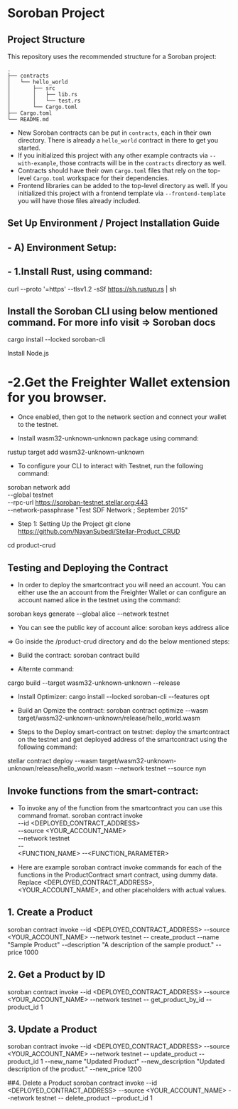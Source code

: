 # Soroban Project

## Project Structure

This repository uses the recommended structure for a Soroban project:
```text
.
├── contracts
│   └── hello_world
│       ├── src
│       │   ├── lib.rs
│       │   └── test.rs
│       └── Cargo.toml
├── Cargo.toml
└── README.md
```

- New Soroban contracts can be put in `contracts`, each in their own directory. There is already a `hello_world` contract in there to get you started.
- If you initialized this project with any other example contracts via `--with-example`, those contracts will be in the `contracts` directory as well.
- Contracts should have their own `Cargo.toml` files that rely on the top-level `Cargo.toml` workspace for their dependencies.
- Frontend libraries can be added to the top-level directory as well. If you initialized this project with a frontend template via `--frontend-template` you will have those files already included.





## Set Up Environment / Project Installation Guide
## - A) Environment Setup:
## - 1.Install Rust, using command:
curl --proto '=https' --tlsv1.2 -sSf https://sh.rustup.rs | sh

## Install the Soroban CLI using below mentioned command. For more info visit => Soroban docs
cargo install --locked soroban-cli

Install Node.js

# -2.Get the Freighter Wallet extension for you browser.
- Once enabled, then got to the network section and connect your wallet to the testnet.

- Install wasm32-unknown-unknown package using command:

rustup target add wasm32-unknown-unknown

- To configure your CLI to interact with Testnet, run the following command:

soroban network add \
  --global testnet \
  --rpc-url https://soroban-testnet.stellar.org:443 \
  --network-passphrase "Test SDF Network ; September 2015"

- Step 1: Setting Up the Project
git clone https://github.com/NayanSubedi/Stellar-Product_CRUD

cd product-crud

## Testing and Deploying the Contract
- In order to deploy the smartcontract you will need an account. You can either use the an account from the Freighter Wallet or can configure an account named alice in the testnet using the command:

soroban keys generate --global alice --network testnet

- You can see the public key of account alice:
soroban keys address alice

=> Go inside the /product-crud directory and do the below mentioned steps:

- Build the contract:
soroban contract build

- Alternte command:

cargo build --target wasm32-unknown-unknown --release

- Install Optimizer:
cargo install --locked soroban-cli --features opt

- Build an Opmize the contract:
soroban contract optimize --wasm target/wasm32-unknown-unknown/release/hello_world.wasm 

- Steps to the Deploy smart-contract on testnet:
deploy the smartcontract on the testnet and get deployed address of the smartcontract using the following command:

stellar contract deploy --wasm target/wasm32-unknown-unknown/release/hello_world.wasm --network testnet --source nyn


## Invoke functions from the smart-contract:
 - To invoke any of the function from the smartcontract you can use this command fromat.
soroban contract invoke \
  --id <DEPLOYED_CONTRACT_ADDRESS> \
  --source <YOUR_ACCOUNT_NAME> \
  --network testnet \
  -- \
  <FUNCTION_NAME> --<FUNCTION_PARAMETER> <ARGUMENT>

- Here are example soroban contract invoke commands for each of the functions in the ProductContract smart contract, using dummy data. Replace <DEPLOYED_CONTRACT_ADDRESS>, <YOUR_ACCOUNT_NAME>, and other placeholders with actual values.

## 1. Create a Product
soroban contract invoke --id <DEPLOYED_CONTRACT_ADDRESS> --source <YOUR_ACCOUNT_NAME> --network testnet -- create_product --name "Sample Product" --description "A description of the sample product." --price 1000

## 2. Get a Product by ID
soroban contract invoke --id <DEPLOYED_CONTRACT_ADDRESS> --source <YOUR_ACCOUNT_NAME> --network testnet -- get_product_by_id --product_id 1

## 3. Update a Product
soroban contract invoke --id <DEPLOYED_CONTRACT_ADDRESS> --source <YOUR_ACCOUNT_NAME> --network testnet -- update_product --product_id 1 --new_name "Updated Product" --new_description "Updated description of the product." --new_price 1200

##4. Delete a Product
soroban contract invoke --id <DEPLOYED_CONTRACT_ADDRESS> --source <YOUR_ACCOUNT_NAME> --network testnet -- delete_product --product_id 1


